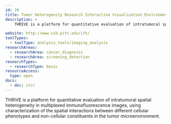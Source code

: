 ```yaml
---
id: 28
title: Tumor Heterogenity Research Interactive Visualization Environment (THRIVE)
description: >
    THRIVE is a platform for quantitative evaluation of intratumoral spatial heterogeneity in multiplexed immunofluorescence images.

website: http://www.csb.pitt.edu/ith/
toolTypes:
  - toolType: analysis_tools/imaging_analysis
researchAreas:
  - researchArea: cancer_diagnosis
  - researchArea: screening_detection
researchTypes:
  - researchType: basic
resourceAccess:
  type: open
docs:
  - doc: itcr
---
```

THRIVE is a  platform for quantitative evaluation of intratumoral spatial heterogeneity in multiplexed immunofluorescence images, using characterization of the spatial interactions between different cellular phenotypes and non-cellular constituents in the tumor microenvironment.
